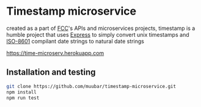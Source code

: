 
# Timestamp microservice

created as a part of [FCC](https://learn.freecodecamp.org/)'s APIs and microservices projects, timestamp is a humble project that uses [Express](https://expressjs.com/) to simply convert unix timestamps and [ISO-8601](https://en.wikipedia.org/wiki/ISO_8601) compilant date strings to natural date strings

https://time-microserv.herokuapp.com

## Installation and testing

```bash
git clone https://github.com/muubar/timestamp-microservice.git
npm install
npm run test
```
